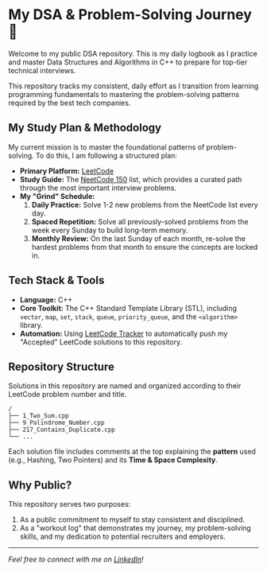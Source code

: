 
# My DSA & Problem-Solving Journey 🚀

Welcome to my public DSA repository. This is my daily logbook as I practice and master Data Structures and Algorithms in C++ to prepare for top-tier technical interviews.

This repository tracks my consistent, daily effort as I transition from learning programming fundamentals to mastering the problem-solving patterns required by the best tech companies.

## My Study Plan & Methodology

My current mission is to master the foundational patterns of problem-solving. To do this, I am following a structured plan:

  * **Primary Platform:** [LeetCode](https://leetcode.com/trueashik)
  * **Study Guide:** The [NeetCode 150](https://neetcode.io/practice) list, which provides a curated path through the most important interview problems.
  * **My "Grind" Schedule:**
    1.  **Daily Practice:** Solve 1-2 new problems from the NeetCode list every day.
    2.  **Spaced Repetition:** Solve all previously-solved problems from the week every Sunday to build long-term memory.
    3.  **Monthly Review:** On the last Sunday of each month, re-solve the hardest problems from that month to ensure the concepts are locked in.

## Tech Stack & Tools

  * **Language:** C++
  * **Core Toolkit:** The C++ Standard Template Library (STL), including `vector`, `map`, `set`, `stack`, `queue`, `priority_queue`, and the `<algorithm>` library.
  * **Automation:** Using [LeetCode Tracker](https://github.com/JeffreyGbeho/leetcode-tracker) to automatically push my "Accepted" LeetCode solutions to this repository.

## Repository Structure

Solutions in this repository are named and organized according to their LeetCode problem number and title.

```
/
├── 1_Two_Sum.cpp
├── 9_Palindrome_Number.cpp
├── 217_Contains_Duplicate.cpp
└── ...
```

Each solution file includes comments at the top explaining the **pattern** used (e.g., Hashing, Two Pointers) and its **Time & Space Complexity**.

## Why Public?

This repository serves two purposes:

1.  As a public commitment to myself to stay consistent and disciplined.
2.  As a "workout log" that demonstrates my journey, my problem-solving skills, and my dedication to potential recruiters and employers.

-----

*Feel free to connect with me on [LinkedIn](https://www.linkedin.com/in/trueashik/)\!*
